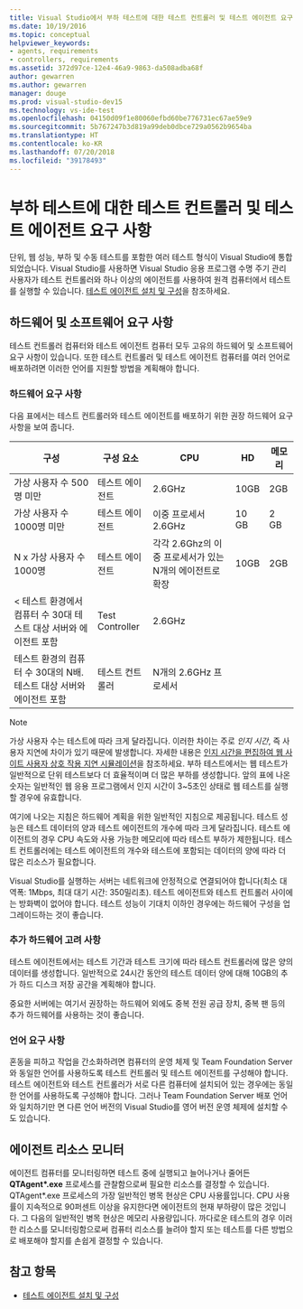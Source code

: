 ```yaml
---
title: Visual Studio에서 부하 테스트에 대한 테스트 컨트롤러 및 테스트 에이전트 요구 사항
ms.date: 10/19/2016
ms.topic: conceptual
helpviewer_keywords:
- agents, requirements
- controllers, requirements
ms.assetid: 372d97ce-12e4-46a9-9863-da508adba68f
author: gewarren
ms.author: gewarren
manager: douge
ms.prod: visual-studio-dev15
ms.technology: vs-ide-test
ms.openlocfilehash: 04150d09f1e80060efbd60be776731ec67ae59e9
ms.sourcegitcommit: 5b767247b3d819a99deb0dbce729a0562b9654ba
ms.translationtype: HT
ms.contentlocale: ko-KR
ms.lasthandoff: 07/20/2018
ms.locfileid: "39178493"
---
```

# <a name="test-controller-and-test-agent-requirements-for-load-testing"></a>부하 테스트에 대한 테스트 컨트롤러 및 테스트 에이전트 요구 사항

단위, 웹 성능, 부하 및 수동 테스트를 포함한 여러 테스트 형식이 Visual Studio에 통합되었습니다. Visual Studio를 사용하면 Visual Studio 응용 프로그램 수명 주기 관리 사용자가 테스트 컨트롤러와 하나 이상의 에이전트를 사용하여 원격 컴퓨터에서 테스트를 실행할 수 있습니다. [테스트 에이전트 설치 및 구성](../test/lab-management/install-configure-test-agents.md)을 참조하세요.

## <a name="hardware-and-software-requirements"></a>하드웨어 및 소프트웨어 요구 사항

테스트 컨트롤러 컴퓨터와 테스트 에이전트 컴퓨터 모두 고유의 하드웨어 및 소프트웨어 요구 사항이 있습니다. 또한 테스트 컨트롤러 및 테스트 에이전트 컴퓨터를 여러 언어로 배포하려면 이러한 언어를 지원할 방법을 계획해야 합니다.

### <a name="hardware-requirements"></a>하드웨어 요구 사항

다음 표에서는 테스트 컨트롤러와 테스트 에이전트를 배포하기 위한 권장 하드웨어 요구 사항을 보여 줍니다.

|**구성**|**구성 요소**|**CPU**|**HD**|**메모리**|
|-----------------------|-------------------|-------------|------------|----------------|
|가상 사용자 수 500명 미만|테스트 에이전트|2.6GHz|10GB|2GB|
|가상 사용자 수 1000명 미만|테스트 에이전트|이중 프로세서 2.6GHz|10 GB|2 GB|
|N x 가상 사용자 수 1000명|테스트 에이전트|각각 2.6Ghz의 이중 프로세서가 있는 N개의 에이전트로 확장|10GB|2GB|
|\< 테스트 환경에서 컴퓨터 수 30대 테스트 대상 서버와 에이전트 포함|Test Controller|2.6GHz|||
|테스트 환경의 컴퓨터 수 30대의 N배. 테스트 대상 서버와 에이전트 포함|테스트 컨트롤러|N개의 2.6GHz 프로세서|||

> [!NOTE]
> 가상 사용자 수는 테스트에 따라 크게 달라집니다. 이러한 차이는 주로 *인지 시간*, 즉 사용자 지연에 차이가 있기 때문에 발생합니다. 자세한 내용은 [인지 시간을 편집하여 웹 사이트 사용자 상호 작용 지연 시뮬레이션](../test/edit-think-times-in-load-test-scenarios.md)을 참조하세요. 부하 테스트에서는 웹 테스트가 일반적으로 단위 테스트보다 더 효율적이며 더 많은 부하를 생성합니다. 앞의 표에 나온 숫자는 일반적인 웹 응용 프로그램에서 인지 시간이 3~5초인 상태로 웹 테스트를 실행할 경우에 유효합니다.

여기에 나오는 지침은 하드웨어 계획을 위한 일반적인 지침으로 제공됩니다. 테스트 성능은 테스트 데이터의 양과 테스트 에이전트의 개수에 따라 크게 달라집니다. 테스트 에이전트의 경우 CPU 속도와 사용 가능한 메모리에 따라 테스트 부하가 제한됩니다. 테스트 컨트롤러에는 테스트 에이전트의 개수와 테스트에 포함되는 데이터의 양에 따라 더 많은 리소스가 필요합니다.

Visual Studio를 실행하는 서버는 네트워크에 안정적으로 연결되어야 합니다(최소 대역폭: 1Mbps, 최대 대기 시간: 350밀리초). 테스트 에이전트와 테스트 컨트롤러 사이에는 방화벽이 없어야 합니다. 테스트 성능이 기대치 이하인 경우에는 하드웨어 구성을 업그레이드하는 것이 좋습니다.

### <a name="additional-hardware-considerations"></a>추가 하드웨어 고려 사항

테스트 에이전트에서는 테스트 기간과 테스트 크기에 따라 테스트 컨트롤러에 많은 양의 데이터를 생성합니다. 일반적으로 24시간 동안의 테스트 데이터 양에 대해 10GB의 추가 하드 디스크 저장 공간을 계획해야 합니다.

중요한 서버에는 여기서 권장하는 하드웨어 외에도 중복 전원 공급 장치, 중복 팬 등의 추가 하드웨어를 사용하는 것이 좋습니다.

### <a name="language-requirements"></a>언어 요구 사항

혼동을 피하고 작업을 간소화하려면 컴퓨터의 운영 체제 및 Team Foundation Server와 동일한 언어를 사용하도록 테스트 컨트롤러 및 테스트 에이전트를 구성해야 합니다. 테스트 에이전트와 테스트 컨트롤러가 서로 다른 컴퓨터에 설치되어 있는 경우에는 동일한 언어를 사용하도록 구성해야 합니다. 그러나 Team Foundation Server 배포 언어와 일치하기만 면 다른 언어 버전의 Visual Studio를 영어 버전 운영 체제에 설치할 수도 있습니다.

## <a name="monitor-agent-resources"></a>에이전트 리소스 모니터

에이전트 컴퓨터를 모니터링하면 테스트 중에 실행되고 늘어나거나 줄어든 **QTAgent\*.exe** 프로세스를 관찰함으로써 필요한 리소스를 결정할 수 있습니다. QTAgent*.exe 프로세스의 가장 일반적인 병목 현상은 CPU 사용률입니다. CPU 사용률이 지속적으로 90퍼센트 이상을 유지한다면 에이전트의 현재 부하량이 많은 것입니다. 그 다음의 일반적인 병목 현상은 메모리 사용량입니다. 까다로운 테스트의 경우 이러한 리소스를 모니터링함으로써 컴퓨터 리소스를 늘려야 할지 또는 테스트를 다른 방법으로 배포해야 할지를 손쉽게 결정할 수 있습니다.

## <a name="see-also"></a>참고 항목

- [테스트 에이전트 설치 및 구성](../test/lab-management/install-configure-test-agents.md)